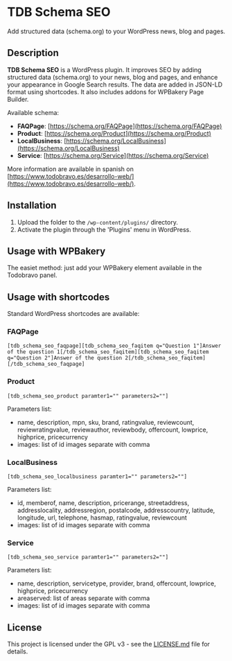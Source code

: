 # TDB Schema SEO
Add structured data (schema.org) to your WordPress news, blog and pages.

## Description ##
**TDB Schema SEO** is a WordPress plugin. It improves SEO by adding structured data (schema.org) to your news, blog and pages, and enhance your appearance in Google Search results.
The data are added in JSON-LD format using shortcodes.
It also includes addons for WPBakery Page Builder.

Available schema:
- **FAQPage**: [https://schema.org/FAQPage](https://schema.org/FAQPage)
- **Product**: [https://schema.org/Product](https://schema.org/Product)
- **LocalBusiness**: [https://schema.org/LocalBusiness](https://schema.org/LocalBusiness)
- **Service**: [https://schema.org/Service](https://schema.org/Service)

More information are available in spanish on [https://www.todobravo.es/desarrollo-web/](https://www.todobravo.es/desarrollo-web/).

## Installation ##
1. Upload the folder to the `/wp-content/plugins/` directory.
2. Activate the plugin through the 'Plugins' menu in WordPress.

## Usage with WPBakery ##
The easiet method: just add your WPBakery element available in the Todobravo panel.

## Usage with shortcodes ##
Standard WordPress shortcodes are available:

### FAQPage ###
    [tdb_schema_seo_faqpage][tdb_schema_seo_faqitem q="Question 1"]Answer of the question 1[/tdb_schema_seo_faqitem][tdb_schema_seo_faqitem q="Question 2"]Answer of the question 2[/tdb_schema_seo_faqitem][/tdb_schema_seo_faqpage]

### Product ###
    [tdb_schema_seo_product paramter1="" parameters2=""]

Parameters list:
- name, description, mpn, sku, brand, ratingvalue, reviewcount, reviewratingvalue, reviewauthor, reviewbody, offercount, lowprice, highprice, pricecurrency
- images: list of id images separate with comma

### LocalBusiness ###
    [tdb_schema_seo_localbusiness paramter1="" parameters2=""]

Parameters list:
- id, memberof, name, description, pricerange, streetaddress, addresslocality, addressregion, postalcode, addresscountry, latitude, longitude, url, telephone, hasmap, ratingvalue, reviewcount
- images: list of id images separate with comma

### Service ###
    [tdb_schema_seo_service paramter1="" parameters2=""]

Parameters list:
- name, description, servicetype, provider, brand, offercount, lowprice, highprice, pricecurrency
- areaserved: list of areas separate with comma
- images: list of id images separate with comma

## License

This project is licensed under the GPL v3 - see the [LICENSE.md](LICENSE.md) file for details.